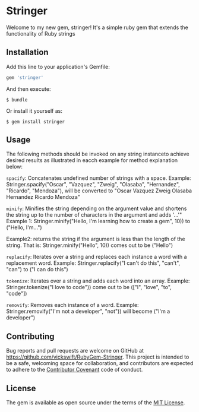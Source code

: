 # Stringer

Welcome to my new gem, stringer!
It's a simple ruby gem that extends the functionality of Ruby strings

## Installation

Add this line to your application's Gemfile:

```ruby
gem 'stringer'
```

And then execute:

    $ bundle

Or install it yourself as:

    $ gem install stringer

## Usage
The following methods should be invoked on any string instanceto achieve desired results as illustrated in eacch example for method explanation below:

```spacify```: Concatenates undefined number of strings with a space. 
Example: Stringer.spacify("Oscar", "Vazquez", "Zweig", "Olasaba", "Hernandez", "Ricardo", "Mendoza"), will be converted to "Oscar Vazquez Zweig Olasaba Hernandez Ricardo Mendoza"


```minify```: Minifies the string depending on the argument value and shortens the string up to the number of characters in the argument and adds '...'" 
Example 1: Stringer.minify("Hello, I'm learning how to create a gem", 10)) to ("Hello, I'm...")

Example2: returns the string if the argument is less than the length of the string. That is:
Stringer.minify("Hello", 10)) comes out to be ("Hello")
   

```replacify```: Iterates over a string and replaces each instance a word with a replacement word.
Example: Stringer.replacify("I can't do this", "can't", "can") to ("I can do this")


```tokenize```: Iterates over a string and adds each word into an array.
Example: Stringer.tokenize("I love to code")) come out to be (["I", "love", "to", "code"])


```removify```: Removes each instance of a word.
Example: Stringer.removify("I'm not a developer", "not")) will become ("I'm a developer")


## Contributing

Bug reports and pull requests are welcome on GitHub at https://github.com/vickswift/RubyGem-Stringer. This project is intended to be a safe, welcoming space for collaboration, and contributors are expected to adhere to the [Contributor Covenant](http://contributor-covenant.org) code of conduct.


## License

The gem is available as open source under the terms of the [MIT License](http://opensource.org/licenses/MIT).

